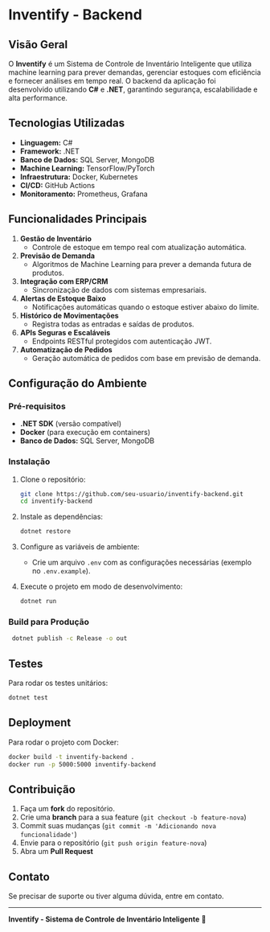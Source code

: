 # Inventify - Backend

## Visão Geral

O **Inventify** é um Sistema de Controle de Inventário Inteligente que utiliza machine learning para prever demandas, gerenciar estoques com eficiência e fornecer análises em tempo real. O backend da aplicação foi desenvolvido utilizando **C#** e **.NET**, garantindo segurança, escalabilidade e alta performance.

## Tecnologias Utilizadas

- **Linguagem:** C#
- **Framework:** .NET
- **Banco de Dados:** SQL Server, MongoDB
- **Machine Learning:** TensorFlow/PyTorch
- **Infraestrutura:** Docker, Kubernetes
- **CI/CD:** GitHub Actions
- **Monitoramento:** Prometheus, Grafana

## Funcionalidades Principais

1. **Gestão de Inventário**
   - Controle de estoque em tempo real com atualização automática.
2. **Previsão de Demanda**
   - Algoritmos de Machine Learning para prever a demanda futura de produtos.
3. **Integração com ERP/CRM**
   - Sincronização de dados com sistemas empresariais.
4. **Alertas de Estoque Baixo**
   - Notificações automáticas quando o estoque estiver abaixo do limite.
5. **Histórico de Movimentações**
   - Registra todas as entradas e saídas de produtos.
6. **APIs Seguras e Escaláveis**
   - Endpoints RESTful protegidos com autenticação JWT.
7. **Automatização de Pedidos**
   - Geração automática de pedidos com base em previsão de demanda.

## Configuração do Ambiente

### Pré-requisitos

- **.NET SDK** (versão compatível)
- **Docker** (para execução em containers)
- **Banco de Dados:** SQL Server, MongoDB

### Instalação

1. Clone o repositório:
   ```bash
   git clone https://github.com/seu-usuario/inventify-backend.git
   cd inventify-backend
   ```
2. Instale as dependências:
   ```bash
   dotnet restore
   ```
3. Configure as variáveis de ambiente:
   - Crie um arquivo `.env` com as configurações necessárias (exemplo no `.env.example`).

4. Execute o projeto em modo de desenvolvimento:
   ```bash
   dotnet run
   ```

### Build para Produção

```bash
 dotnet publish -c Release -o out
```

## Testes

Para rodar os testes unitários:
```bash
dotnet test
```

## Deployment

Para rodar o projeto com Docker:
```bash
docker build -t inventify-backend .
docker run -p 5000:5000 inventify-backend
```

## Contribuição

1. Faça um **fork** do repositório.
2. Crie uma **branch** para a sua feature (`git checkout -b feature-nova`)
3. Commit suas mudanças (`git commit -m 'Adicionando nova funcionalidade'`)
4. Envie para o repositório (`git push origin feature-nova`)
5. Abra um **Pull Request**

## Contato

Se precisar de suporte ou tiver alguma dúvida, entre em contato.

---

**Inventify - Sistema de Controle de Inventário Inteligente** 🚀

